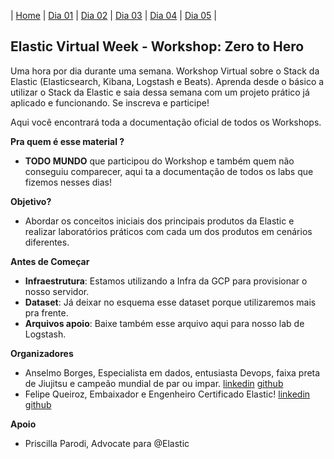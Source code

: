 | [Home](https://techlipe.github.io/workshop-zero-to-hero) | [Dia 01](https://techlipe.github.io/workshop-zero-to-hero/dia01-configuracoes) | [Dia 02]() | [Dia 03]() | [Dia 04]() | [Dia 05]() | 

## Elastic Virtual Week - Workshop: Zero to Hero

Uma hora por dia durante uma semana. Workshop Virtual sobre o Stack da Elastic (Elasticsearch, Kibana, Logstash e Beats). Aprenda desde o básico a utilizar o Stack da Elastic e saia dessa semana com um projeto prático já aplicado e funcionando. Se inscreva e participe!

Aqui você encontrará toda a documentação oficial de todos os Workshops.

**Pra quem é esse material ?** 
- **TODO MUNDO** que participou do Workshop e também quem não conseguiu comparecer, aqui ta a documentação de todos os labs que fizemos nesses dias!

**Objetivo?** 
- Abordar os conceitos iniciais dos principais produtos da Elastic e realizar laboratórios práticos com cada um dos produtos em cenários diferentes.

**Antes de Começar** 
- **Infraestrutura**: Estamos utilizando a Infra da GCP para provisionar o nosso servidor.
- **Dataset**: Já deixar no esquema esse dataset porque utilizaremos mais pra frente.
- **Arquivos apoio**: Baixe também esse arquivo aqui para nosso lab de Logstash.


**Organizadores** 
- Anselmo Borges, Especialista em dados, entusiasta Devops, faixa preta de Jiujitsu e campeão mundial de par ou impar. [linkedin](https://www.linkedin.com/in/anselmobd/) [github](https://github.com/anselmoborges) 
- Felipe Queiroz, Embaixador e Engenheiro Certificado Elastic! [linkedin](https://www.linkedin.com/in/felipe-queiroz-b83042113/) [github](https://github.com/techlipe/)

**Apoio**
- Priscilla Parodi, Advocate para @Elastic
